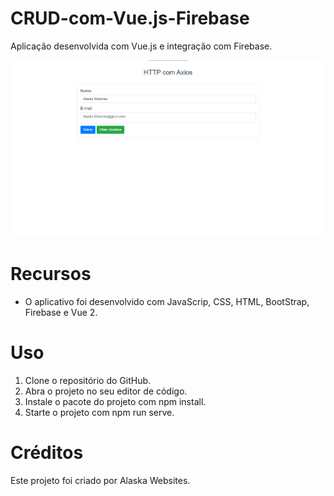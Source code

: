 # CRUD-com-Vue.js-Firebase

Aplicação desenvolvida com Vue.js e integração com Firebase.

<img src="./src/assets/img/design.png" alt="CRUD-com-Vue.js-Firebase">

# Recursos

* O aplicativo foi desenvolvido com JavaScrip, CSS, HTML, BootStrap, Firebase e Vue 2.

# Uso

1. Clone o repositório do GitHub.
2. Abra o projeto no seu editor de código.
3. Instale o pacote do projeto com npm install.
3. Starte o projeto com npm run serve.

# Créditos

Este projeto foi criado por Alaska Websites.
